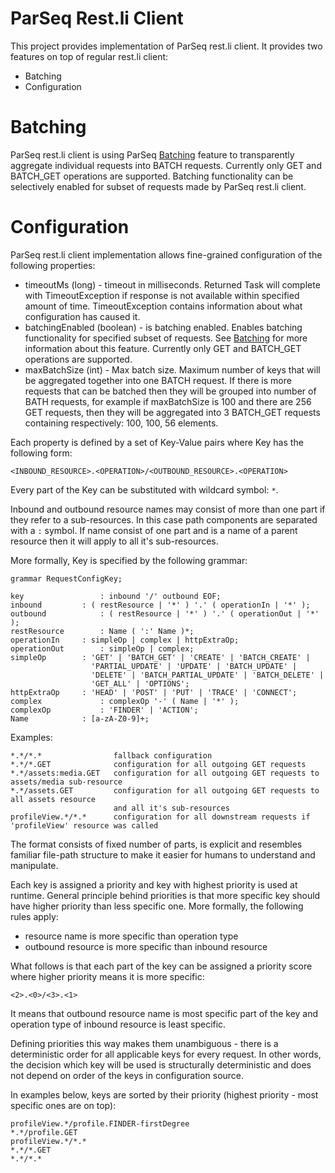 ParSeq Rest.li Client
==========================

This project provides implementation of ParSeq rest.li client. It provides two features on top of regular rest.li client:
 * Batching
 * Configuration

Batching
========

ParSeq rest.li client is using ParSeq [Batching](https://github.com/linkedin/parseq/tree/master/contrib/parseq-batching) feature to transparently aggregate individual requests into BATCH requests. Currently only GET and BATCH_GET operations are supported. Batching functionality can be selectively enabled for subset of requests made by ParSeq rest.li client.

Configuration
=============
ParSeq rest.li client implementation allows fine-grained configuration of the following properties:
 * timeoutMs (long) - timeout in milliseconds. Returned Task will complete with TimeoutException if response is not available within specified amount of time. TimeoutException contains information about what configuration has caused it.
 * batchingEnabled (boolean) - is batching enabled. Enables batching functionality for specified subset of requests. See [Batching](https://github.com/linkedin/parseq/tree/master/contrib/parseq-batching) for more information about this feature. Currently only GET and BATCH_GET operations are supported.
 * maxBatchSize (int) - Max batch size. Maximum number of keys that will be aggregated together into one BATCH request. If there is more requests that can be batched then they will be grouped into number of BATH requests, for example if maxBatchSize is 100 and there are 256 GET requests, then they will be aggregated into 3 BATCH_GET requests containing respectively: 100, 100, 56 elements.

Each property is defined by a set of Key-Value pairs where Key has the following form:

```
<INBOUND_RESOURCE>.<OPERATION>/<OUTBOUND_RESOURCE>.<OPERATION>
```

Every part of the Key can be substituted with wildcard symbol: `*`.

Inbound and outbound resource names may consist of more than one part if they refer to a sub-resources. In this case path components are separated with a `:` symbol. If name consist of one part and is a name of a parent resource then it will apply to all it's sub-resources.  

More formally, Key is specified by the following grammar:

```
grammar RequestConfigKey;

key 				: inbound '/' outbound EOF;
inbound			: ( restResource | '*' ) '.' ( operationIn | '*' );
outbound			: ( restResource | '*' ) '.' ( operationOut | '*' );
restResource		: Name ( ':' Name )*;
operationIn		: simpleOp | complex | httpExtraOp;
operationOut		: simpleOp | complex;
simpleOp   		: 'GET' | 'BATCH_GET' | 'CREATE' | 'BATCH_CREATE' |
				  'PARTIAL_UPDATE' | 'UPDATE' | 'BATCH_UPDATE' |
				  'DELETE' | 'BATCH_PARTIAL_UPDATE' | 'BATCH_DELETE' |
				  'GET_ALL' | 'OPTIONS';
httpExtraOp		: 'HEAD' | 'POST' | 'PUT' | 'TRACE' | 'CONNECT';
complex 			: complexOp '-' ( Name | '*' );
complexOp   		: 'FINDER' | 'ACTION';
Name 			: [a-zA-Z0-9]+;
```

Examples:
```
*.*/*.*                fallback configuration
*.*/*.GET              configuration for all outgoing GET requests
*.*/assets:media.GET   configuration for all outgoing GET requests to assets/media sub-resource
*.*/assets.GET         configuration for all outgoing GET requests to all assets resource
                       and all it's sub-resources
profileView.*/*.*      configuration for all downstream requests if 'profileView' resource was called
```

The format consists of fixed number of parts, is explicit and resembles familiar file-path structure to make it easier for humans to understand and manipulate.

Each key is assigned a priority and key with highest priority is used at runtime. General principle behind priorities is that more specific key should have higher priority than less specific one. More formally, the following rules apply:
* resource name is more specific than operation type
* outbound resource is more specific than inbound resource

What follows is that each part of the key can be assigned a priority score where higher priority means it is more specific:

```
<2>.<0>/<3>.<1>
```

It means that outbound resource name is most specific part of the key and operation type of inbound resource is least specific.

Defining priorities this way makes them unambiguous - there is a deterministic order for all applicable keys for every request. In other words, the decision which key will be used is structurally deterministic and does not depend on order of the keys in configuration source.

In examples below, keys are sorted by their priority (highest priority - most specific ones are on top):

```
profileView.*/profile.FINDER-firstDegree
*.*/profile.GET
profileView.*/*.*
*.*/*.GET
*.*/*.*
```

